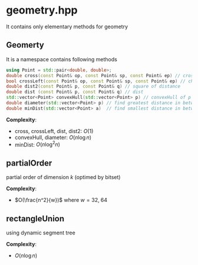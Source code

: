 # geometry.hpp

It contains only elementary methods for geometry

## Geomerty

It is a namespace contains following methods

``` cpp
using Point = std::pair<double, double>;
double cross(const Point& op, const Point& sp, const Point& ep) // cross product
bool crossLeft(const Point& op, const Point& sp, const Point& ep) // check if cross product is positive
double dist2(const Point& p, const Point& q) // square of distance
double dist (const Point& p, const Point& q) // dist
std::vector<Point> convexHull(std::vector<Point> p) // convexHull of p
double diameter(std::vector<Point> p) // find greatest distance in between Vertices of p
double minDist(std::vector<Point> a)  // find smallest distance in between Vertices of a
```

**Complexity**:

- cross, crossLeft, dist, dist2:  $O(1)$
- convexHull, diameter: $O(n \log n)$
- minDist: $O(n \log^2 n)$

## partialOrder

partial order of dimension $k$ (optimed by bitset)

**Complexity**:

- $O(\frac{n^2}{w})$ where $w = 32,\;64$

## rectangleUnion

using dynamic segment tree

**Complexity**:

- $O(n \log n)$